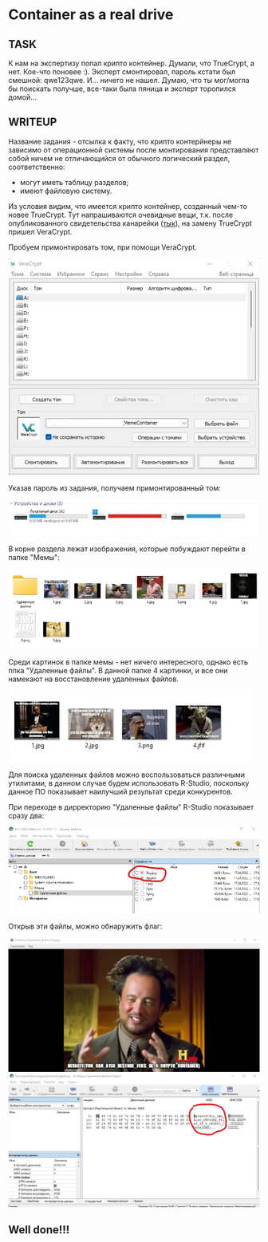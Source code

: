# Container as a real drive

## TASK

К нам на экспертизу попал крипто контейнер. Думали, что TrueCrypt, а нет. Кое-что поновее :). Эксперт смонтировал, пароль кстати был смешной: qwe123qwe. И... ничего не нашел. Думаю, что ты мог/могла бы поискать получше, все-таки была пяница и эксперт торопился домой...

## WRITEUP

Название задания - отсылка к факту, что крипто контерйнеры не зависимо от операционной системы после монтирования представляют собой ничем не отличающийся от обычного логический раздел, соответственно:
- могут иметь таблицу разделов;
- имеют файловую систему.

Из условия видим, что имеется крипто контейнер, созданный чем-то новее TrueCrypt. Тут напрашиваются очевидные вещи, т.к. после опубликованного свидетельства канарейки ([тык](https://www.opennet.ru/opennews/art.shtml?num=40008 "В обращении о закрытии TrueCrypt нашли скрытое предупреждение о причастности АНБ")), на замену TrueCrypt пришел VeraCrypt.

Пробуем примонтировать том, при помощи VeraCrypt.

![Vera](/NevaCTF-2022/Container_as_a_real_drive/img/1.jpg)

Указав пароль из задания, получаем примонтированный том:

![Mount](/NevaCTF-2022/Container_as_a_real_drive/img/2.jpg)

В корне раздела лежат изображения, которые побуждают перейти в папке "Мемы":

![PMount](/NevaCTF-2022/Container_as_a_real_drive/img/3.jpg)

Среди картинок в папке мемы - нет ничего интересного, однако есть ппка "Удаленные файлы". В данной папке 4 картинки, и все они намекают на восстановление удаленных файлов. 

![PMount](/NevaCTF-2022/Container_as_a_real_drive/img/4.jpg)

Для поиска удаленных файлов можно воспользоваться различными утилитами, в данном случае будем использовать R-Studio, поскольку данное ПО показывает наилучший результат среди конкурентов.

При переходе в дирректорию "Удаленные файлы" R-Studio показывает сразу два:

![PMount](/NevaCTF-2022/Container_as_a_real_drive/img/5.jpg)

Открыв эти файлы, можно обнаружить флаг:

![PMount](/NevaCTF-2022/Container_as_a_real_drive/img/6.jpg)
![PMount](/NevaCTF-2022/Container_as_a_real_drive/img/7.jpg)

## Well done!!!
